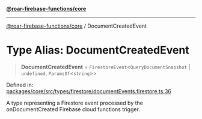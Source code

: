 [**@roar-firebase-functions/core**](../README.md)

***

[@roar-firebase-functions/core](../README.md) / DocumentCreatedEvent

# Type Alias: DocumentCreatedEvent

> **DocumentCreatedEvent** = `FirestoreEvent`\<`QueryDocumentSnapshot` \| `undefined`, `ParamsOf`\<`string`\>\>

Defined in: [packages/core/src/types/firestore/documentEvents.firestore.ts:36](https://github.com/yeatmanlab/roar-firebase-functions/blob/24ea7b8e0f05ba2fca7d62901c43f15726f15a89/packages/core/src/types/firestore/documentEvents.firestore.ts#L36)

A type representing a Firestore event processed by the onDocumentCreated Firebase cloud functions trigger.
